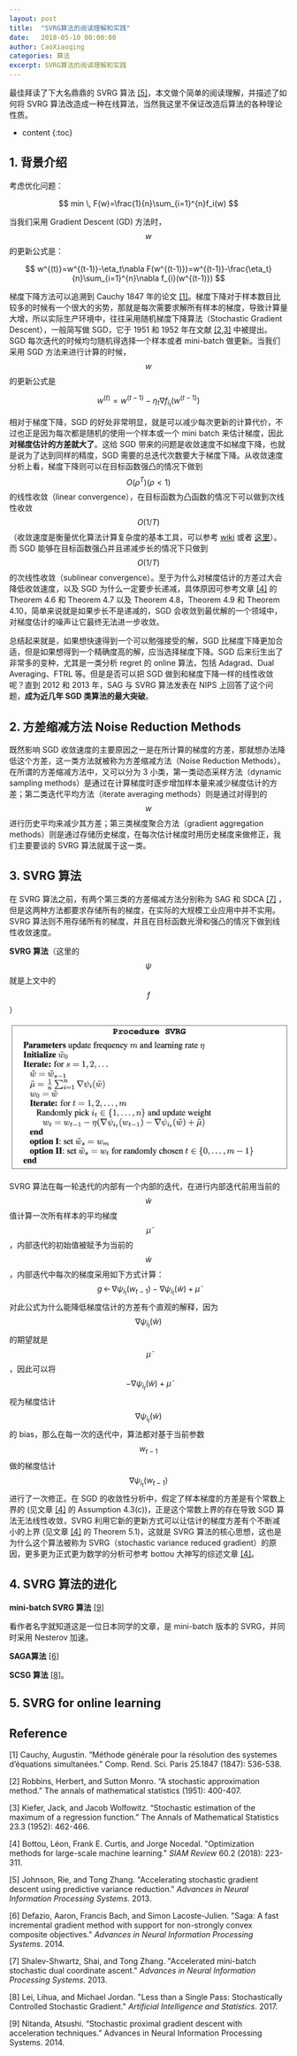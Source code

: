 ```yaml
---
layout: post
title:  "SVRG算法的阅读理解和实践"
date:   2018-05-10 00:00:00
author: CaoXiaoqing
categories: 算法
excerpt: SVRG算法的阅读理解和实践
---
```


最佳拜读了下大名鼎鼎的 SVRG 算法 [[5]](#Reference)，本文做个简单的阅读理解，并描述了如何将 SVRG 算法改造成一种在线算法，当然我这里不保证改造后算法的各种理论性质。

* content
{:toc}

## 1. 背景介绍

考虑优化问题：

$$
min \, F(w)=\frac{1}{n}\sum_{i=1}^{n}f_i(w)
$$

当我们采用 Gradient Descent (GD) 方法时，$$w$$ 的更新公式是：

$$
w^{(t)}=w^{(t-1)}-\eta_t\nabla F(w^{(t-1)})=w^{(t-1)}-\frac{\eta_t}{n}\sum_{i=1}^{n}\nabla f_{i}(w^{(t-1)})
$$

梯度下降方法可以追溯到 Cauchy 1847 年的论文 [[1]](#Reference)。梯度下降对于样本数目比较多的时候有一个很大的劣势，那就是每次需要求解所有样本的梯度，导致计算量大增，所以实际生产环境中，往往采用随机梯度下降算法（Stochastic Gradient Descent），一般简写做 SGD，它于 1951 和 1952 年在文献 [[2,3]](#Reference) 中被提出。SGD 每次迭代的时候均匀随机得选择一个样本或者 mini-batch 做更新。当我们采用 SGD 方法来进行计算的时候，$$w$$ 的更新公式是

$$
w^{(t)}=w^{(t-1)}-\eta_t\nabla f_{i_t}(w^{(t-1)})
$$

相对于梯度下降，SGD 的好处非常明显，就是可以减少每次更新的计算代价，不过也正是因为每次都是随机的使用一个样本或一个 mini batch 来估计梯度，因此**对梯度估计的方差就大了**。这给 SGD 带来的问题是收敛速度不如梯度下降，也就是说为了达到同样的精度，SGD 需要的总迭代次数要大于梯度下降。从收敛速度分析上看，梯度下降则可以在目标函数强凸的情况下做到 $$O(\rho^T) (\rho<1)$$ 的线性收敛（linear convergence），在目标函数为凸函数的情况下可以做到次线性收敛 $$O(1/T)$$（收敛速度是衡量优化算法计算复杂度的基本工具，可以参考 [wiki](https://en.wikipedia.org/wiki/Rate_of_convergence "Rate_of_convergence") 或者 [这里](https://zhuanlan.zhihu.com/p/27644403)）。而 SGD 能够在目标函数强凸并且递减步长的情况下只做到 $$O(1/T)$$ 的次线性收敛（sublinear convergence）。至于为什么对梯度估计的方差过大会降低收敛速度，以及 SGD 为什么一定要步长递减，具体原因可参考文章 [[4]](#Reference) 的 Theorem 4.6 和 Theorem 4.7 以及 Theorem 4.8，Theorem 4.9 和 Theorem 4.10，简单来说就是如果步长不是递减的，SGD 会收敛到最优解的一个领域中，对梯度估计的噪声让它最终无法进一步收敛。

总结起来就是，如果想快速得到一个可以勉强接受的解，SGD 比梯度下降更加合适，但是如果想得到一个精确度高的解，应当选择梯度下降。SGD 后来衍生出了非常多的变种，尤其是一类分析 regret 的 online 算法，包括 Adagrad、Dual Averaging、FTRL 等。但是是否可以把 SGD 做到和梯度下降一样的线性收敛呢？直到 2012 和 2013 年，SAG 与 SVRG 算法发表在 NIPS 上回答了这个问题，**成为近几年 SGD 类算法的最大突破**。



## 2. 方差缩减方法 Noise Reduction Methods

既然影响 SGD 收敛速度的主要原因之一是在所计算的梯度的方差，那就想办法降低这个方差，这一类方法就被称为方差缩减方法（Noise Reduction Methods）。在所谓的方差缩减方法中，又可以分为 3 小类，第一类动态采样方法（dynamic sampling methods）是通过在计算梯度时逐步增加样本量来减少梯度估计的方差；第二类迭代平均方法（iterate averaging methods）则是通过对得到的 $$w$$ 进行历史平均来减少其方差；第三类梯度聚合方法（gradient aggregation methods）则是通过存储历史梯度，在每次估计梯度时用历史梯度来做修正，我们主要要谈的 SVRG 算法就属于这一类。



## 3. SVRG 算法

在 SVRG 算法之前，有两个第三类的方差缩减方法分别称为 SAG 和 SDCA [[7]](#Reference) ，但是这两种方法都要求存储所有的梯度，在实际的大规模工业应用中并不实用。SVRG 算法则不用存储所有的梯度，并且在目标函数光滑和强凸的情况下做到线性收敛速度。

**SVRG 算法**（这里的 $$\psi$$ 就是上文中的 $$f$$）

![svrg算法](2018-05-07-SVRG-SVRG.jpg)

SVRG 算法在每一轮迭代的内部有一个内部的迭代，在进行内部迭代前用当前的 $$\tilde w$$ 值计算一次所有样本的平均梯度 $$\tilde\mu$$，内部迭代的初始值被赋予为当前的 $$\tilde w$$，内部迭代中每次的梯度采用如下方式计算：
$$
g \, \leftarrow \, \nabla \psi_{i_t}(w_{t-1})-\nabla\psi_{i_t}(\tilde w)+\tilde \mu
$$
对此公式为什么能降低梯度估计的方差有个直观的解释，因为 $$\nabla\psi_{i_t}(\tilde w)$$ 的期望就是 $$\tilde\mu$$，因此可以将 $$-\nabla\psi_{i_t}(\tilde w)+\tilde \mu$$ 视为梯度估计 $$\nabla\psi_{i_t}(\tilde w)$$ 的 bias，那么在每一次的迭代中，算法都对基于当前参数 $$w_{t-1}$$ 做的梯度估计 $$\nabla \psi_{i_t}(w_{t-1})$$ 进行了一次修正。在 SGD 的收敛性分析中，假定了样本梯度的方差是有个常数上界的 (见文章 [[4]](#Reference) 的 Assumption 4.3(c))，正是这个常数上界的存在导致 SGD 算法无法线性收敛，SVRG 利用它新的更新方式可以让估计的梯度方差有个不断减小的上界 (见文章 [[4]](#Reference) 的 Theorem 5.1)，这就是 SVRG 算法的核心思想，这也是为什么这个算法被称为 SVRG（stochastic variance reduced gradient）的原因，更多更为正式更为数学的分析可参考 bottou 大神写的综述文章 [[4]](#Reference)。



## 4. SVRG 算法的进化

**mini-batch SVRG 算法** [[9]](#Reference)

看作者名字就知道这是一位日本同学的文章，是 mini-batch 版本的 SVRG，并同时采用 Nesterov 加速。

**SAGA算法** [[6]](#Reference)




**SCSG 算法** [[8]](#Reference)。


## 5. SVRG for online learning





## Reference

[1] Cauchy, Augustin. “Méthode générale pour la résolution des systemes d’équations simultanées.” Comp. Rend. Sci. Paris 25.1847 (1847): 536-538.

[2] Robbins, Herbert, and Sutton Monro. “A stochastic approximation method.” The annals of mathematical statistics (1951): 400-407.

[3] Kiefer, Jack, and Jacob Wolfowitz. “Stochastic estimation of the maximum of a regression function.” The Annals of Mathematical Statistics 23.3 (1952): 462-466.

[4] Bottou, Léon, Frank E. Curtis, and Jorge Nocedal. "Optimization methods for large-scale machine learning." *SIAM Review* 60.2 (2018): 223-311.

[5] Johnson, Rie, and Tong Zhang. "Accelerating stochastic gradient descent using predictive variance reduction." *Advances in Neural Information Processing Systems*. 2013.

[6] Defazio, Aaron, Francis Bach, and Simon Lacoste-Julien. "Saga: A fast incremental gradient method with support for non-strongly convex composite objectives." *Advances in Neural Information Processing Systems*. 2014.

[7] Shalev-Shwartz, Shai, and Tong Zhang. "Accelerated mini-batch stochastic dual coordinate ascent." *Advances in Neural Information Processing Systems*. 2013.

[8] Lei, Lihua, and Michael Jordan. "Less than a Single Pass: Stochastically Controlled Stochastic Gradient." *Artificial Intelligence and Statistics*. 2017.

[9] Nitanda, Atsushi. “Stochastic proximal gradient descent with acceleration techniques.” Advances in Neural Information Processing Systems. 2014.
